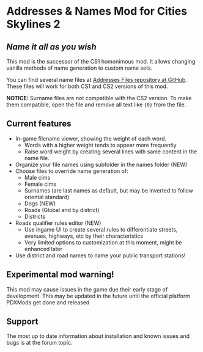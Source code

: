 # Addresses & Names Mod for Cities Skylines 2
## _Name it all as you wish_

This mod is the successor of the CS1 homonimous mod. It allows changing vanilla methods of name generation to custom name sets.

You can find several name files at [Addresses Files repository at GitHub](https://github.com/klyte45/AddressesFiles). These files will work for both CS1 and CS2 versions of this mod.

**NOTICE:** Surname files are not compatible with the CS2 version. To make them compatible, open the file and remove all text like `{0}` from the file.

## Current features

- In-game filename viewer, showing the weight of each word.
  - Words with a higher weight tends to appear more frequently
  - Raise word weight by creating several lines with same content in the name file.
- Organize your file names using subfolder in the names folder (NEW)
- Choose files to override name generation of:
  - Male cims
  - Female cims
  - Surnames (are last names as default, but may be inverted to follow oriental standard)
  - Dogs (NEW)
  - Roads (Global and by district)
  - Districts
- Roads qualifier rules editor (NEW)
  - Use ingame UI to create several rules to differentiate streets, avenues, highways, etc by their characteristics
  - Very limited options to customization at this moment, might be enhanced later
- Use district and road names to name your public transport stations!

## Experimental mod warning!
This mod may cause issues in the game due their early stage of development. This may be updated in the future until the official platform PDXMods get done and released

## Support

The most up to date information about installation and known issues and bugs is at the forum topíc.
